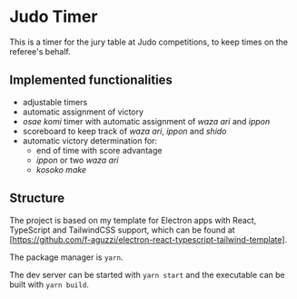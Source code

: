 # Judo Timer

This is a timer for the jury table at Judo competitions, to keep times
on the referee's behalf.

## Implemented functionalities

- adjustable timers
- automatic assignment of victory
- *osae komi* timer with automatic assignment of *waza ari* and *ippon*
- scoreboard to keep track of *waza ari*, *ippon* and *shido*
- automatic victory determination for:
	- end of time with score advantage
	- *ippon* or two *waza ari*
	- *kosoko make*


## Structure

The project is based on my template for Electron apps with React, TypeScript
and TailwindCSS support, which can be found at
[https://github.com/f-aguzzi/electron-react-typescript-tailwind-template].

The package manager is `yarn`.

The dev server can be started with `yarn start` and the executable can be
built with `yarn build`.
